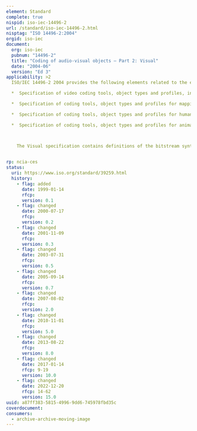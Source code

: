 ```yaml
---
element: Standard
complete: true
nispid: iso-iec-14496-2
url: /standard/iso-iec-14496-2.html
nisptag: "ISO 14496-2:2004"
orgid: iso-iec
document:
  org: iso-iec
  pubnum: "14496-2"
  title: "Coding of audio-visual objects — Part 2: Visual"
  date: "2004-06"
  version: "Ed 3"
applicability: >2
  ISO/IEC 14496-2 2004 provides the following elements related to the encoded representation of visual information   

  *  Specification of video coding tools, object types and profiles, including capability to encode rectangular-based and arbitrary-shaped video objects, capability to define scalable bitstreams and error-resilient encoding tools;

  *  Specification of coding tools, object types and profiles for mapping of still textures into visual scenes;

  *  Specification of coding tools, object types and profiles for human face and body animation based on face/body models and additional semantic parameters; and

  *  Specification of coding tools, object types and profiles for animation of 2D warping grids with uniform and irregular topology.



    The Visual specification contains definitions of the bitstream syntax, bitstream semantics and the related decoding process. It does not specify the encoders, which can be optimized in different implementations.

  
rp: ncia-ces
status:
  uri: https://www.iso.org/standard/39259.html
  history: 
    - flag: added
      date: 1999-01-14
      rfcp: 
      version: 0.1
    - flag: changed
      date: 2000-07-17
      rfcp: 
      version: 0.2
    - flag: changed
      date: 2001-11-09
      rfcp: 
      version: 0.3
    - flag: changed
      date: 2003-07-31
      rfcp: 
      version: 0.5
    - flag: changed
      date: 2005-09-14
      rfcp: 
      version: 0.7
    - flag: changed
      date: 2007-08-02
      rfcp: 
      version: 2.0
    - flag: changed
      date: 2010-11-01
      rfcp: 
      version: 5.0
    - flag: changed
      date: 2013-08-22
      rfcp: 
      version: 8.0
    - flag: changed
      date: 2017-01-14
      rfcp: 9-19
      version: 10.0
    - flag: changed
      date: 2022-12-20
      rfcp: 14-62
      version: 15.0
uuid: a87ff383-5815-4996-9dd6-745978fbd35c
coverdocument:
consumers:
  - archive-archive-moving-image
---
```

